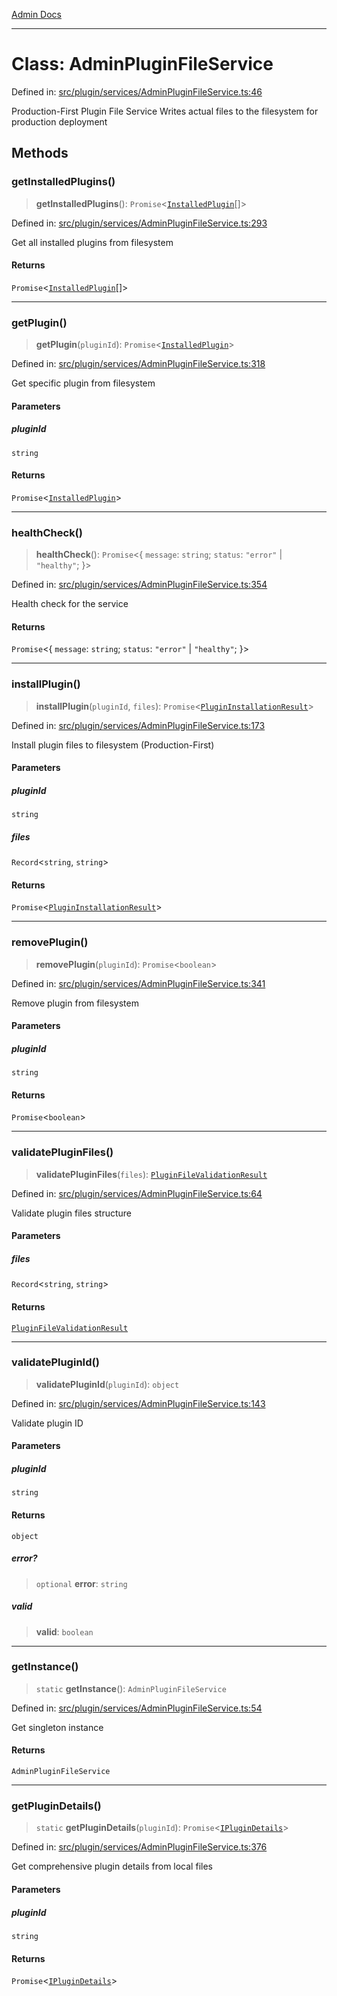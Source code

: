 [Admin Docs](/)

***

# Class: AdminPluginFileService

Defined in: [src/plugin/services/AdminPluginFileService.ts:46](https://github.com/PalisadoesFoundation/talawa-admin/blob/main/src/plugin/services/AdminPluginFileService.ts#L46)

Production-First Plugin File Service
Writes actual files to the filesystem for production deployment

## Methods

### getInstalledPlugins()

> **getInstalledPlugins**(): `Promise`\<[`InstalledPlugin`](../interfaces/InstalledPlugin.md)[]\>

Defined in: [src/plugin/services/AdminPluginFileService.ts:293](https://github.com/PalisadoesFoundation/talawa-admin/blob/main/src/plugin/services/AdminPluginFileService.ts#L293)

Get all installed plugins from filesystem

#### Returns

`Promise`\<[`InstalledPlugin`](../interfaces/InstalledPlugin.md)[]\>

***

### getPlugin()

> **getPlugin**(`pluginId`): `Promise`\<[`InstalledPlugin`](../interfaces/InstalledPlugin.md)\>

Defined in: [src/plugin/services/AdminPluginFileService.ts:318](https://github.com/PalisadoesFoundation/talawa-admin/blob/main/src/plugin/services/AdminPluginFileService.ts#L318)

Get specific plugin from filesystem

#### Parameters

##### pluginId

`string`

#### Returns

`Promise`\<[`InstalledPlugin`](../interfaces/InstalledPlugin.md)\>

***

### healthCheck()

> **healthCheck**(): `Promise`\<\{ `message`: `string`; `status`: `"error"` \| `"healthy"`; \}\>

Defined in: [src/plugin/services/AdminPluginFileService.ts:354](https://github.com/PalisadoesFoundation/talawa-admin/blob/main/src/plugin/services/AdminPluginFileService.ts#L354)

Health check for the service

#### Returns

`Promise`\<\{ `message`: `string`; `status`: `"error"` \| `"healthy"`; \}\>

***

### installPlugin()

> **installPlugin**(`pluginId`, `files`): `Promise`\<[`PluginInstallationResult`](../interfaces/PluginInstallationResult.md)\>

Defined in: [src/plugin/services/AdminPluginFileService.ts:173](https://github.com/PalisadoesFoundation/talawa-admin/blob/main/src/plugin/services/AdminPluginFileService.ts#L173)

Install plugin files to filesystem (Production-First)

#### Parameters

##### pluginId

`string`

##### files

`Record`\<`string`, `string`\>

#### Returns

`Promise`\<[`PluginInstallationResult`](../interfaces/PluginInstallationResult.md)\>

***

### removePlugin()

> **removePlugin**(`pluginId`): `Promise`\<`boolean`\>

Defined in: [src/plugin/services/AdminPluginFileService.ts:341](https://github.com/PalisadoesFoundation/talawa-admin/blob/main/src/plugin/services/AdminPluginFileService.ts#L341)

Remove plugin from filesystem

#### Parameters

##### pluginId

`string`

#### Returns

`Promise`\<`boolean`\>

***

### validatePluginFiles()

> **validatePluginFiles**(`files`): [`PluginFileValidationResult`](../interfaces/PluginFileValidationResult.md)

Defined in: [src/plugin/services/AdminPluginFileService.ts:64](https://github.com/PalisadoesFoundation/talawa-admin/blob/main/src/plugin/services/AdminPluginFileService.ts#L64)

Validate plugin files structure

#### Parameters

##### files

`Record`\<`string`, `string`\>

#### Returns

[`PluginFileValidationResult`](../interfaces/PluginFileValidationResult.md)

***

### validatePluginId()

> **validatePluginId**(`pluginId`): `object`

Defined in: [src/plugin/services/AdminPluginFileService.ts:143](https://github.com/PalisadoesFoundation/talawa-admin/blob/main/src/plugin/services/AdminPluginFileService.ts#L143)

Validate plugin ID

#### Parameters

##### pluginId

`string`

#### Returns

`object`

##### error?

> `optional` **error**: `string`

##### valid

> **valid**: `boolean`

***

### getInstance()

> `static` **getInstance**(): `AdminPluginFileService`

Defined in: [src/plugin/services/AdminPluginFileService.ts:54](https://github.com/PalisadoesFoundation/talawa-admin/blob/main/src/plugin/services/AdminPluginFileService.ts#L54)

Get singleton instance

#### Returns

`AdminPluginFileService`

***

### getPluginDetails()

> `static` **getPluginDetails**(`pluginId`): `Promise`\<[`IPluginDetails`](../../../types/interfaces/IPluginDetails.md)\>

Defined in: [src/plugin/services/AdminPluginFileService.ts:376](https://github.com/PalisadoesFoundation/talawa-admin/blob/main/src/plugin/services/AdminPluginFileService.ts#L376)

Get comprehensive plugin details from local files

#### Parameters

##### pluginId

`string`

#### Returns

`Promise`\<[`IPluginDetails`](../../../types/interfaces/IPluginDetails.md)\>
